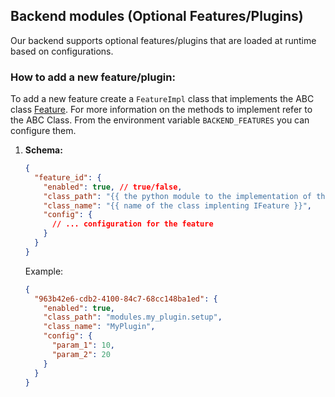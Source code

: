 ## Backend modules (Optional Features/Plugins)

Our backend supports optional features/plugins that are loaded at runtime based on configurations.

### How to add a new feature/plugin:

To add a new feature create a `FeatureImpl` class that implements the ABC class [Feature](./types.py#IFeature). For more information on the methods to implement refer to the ABC Class. From the environment variable `BACKEND_FEATURES` you can configure them.

1. **Schema:**
 
    ```json lines
    {
      "feature_id": {
        "enabled": true, // true/false,
        "class_path": "{{ the python module to the implementation of the feature class }}",
        "class_name": "{{ name of the class implenting IFeature }}",
        "config": {
          // ... configuration for the feature
        }
      }
    }
    ```

    Example:
    
    ```json lines
    {
      "963b42e6-cdb2-4100-84c7-68cc148ba1ed": {
        "enabled": true,
        "class_path": "modules.my_plugin.setup",
        "class_name": "MyPlugin",
        "config": {
          "param_1": 10,
          "param_2": 20
        }
      }
    }
    ```
